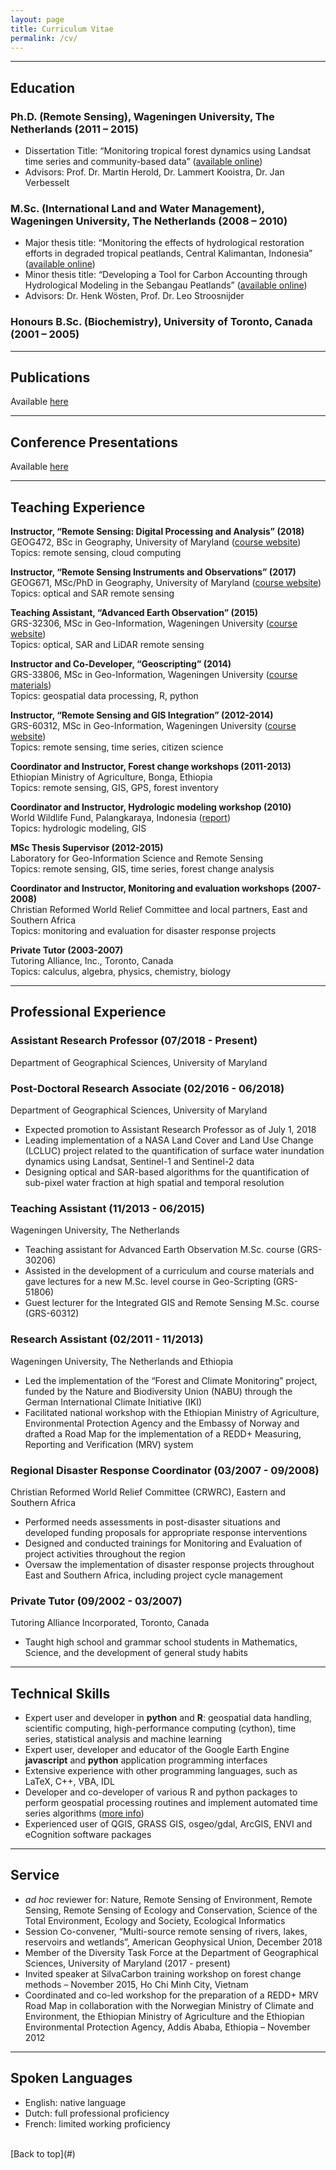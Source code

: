 ```yaml
---
layout: page
title: Curriculum Vitae 
permalink: /cv/
---
```


---

## Education
### Ph.D. (Remote Sensing), Wageningen University, The Netherlands (2011 – 2015)
* Dissertation Title: “Monitoring tropical forest dynamics using Landsat time series and community-based data” ([available online](https://doi.org/10.13140/RG.2.1.2112.8409))
* Advisors: Prof. Dr. Martin Herold, Dr. Lammert Kooistra, Dr. Jan Verbesselt

### M.Sc. (International Land and Water Management), Wageningen University, The Netherlands (2008 – 2010)
* Major thesis title: “Monitoring the effects of hydrological restoration efforts in degraded tropical peatlands, Central Kalimantan, Indonesia” ([available online](https://doi.org/10.13140/RG.2.2.19155.07206))
* Minor thesis title: “Developing a Tool for Carbon Accounting through Hydrological Modeling in the Sebangau Peatlands” ([available online](https://doi.org/10.13140/RG.2.2.27905.56165))  
* Advisors: Dr. Henk W&ouml;sten, Prof. Dr. Leo Stroosnijder

### Honours B.Sc. (Biochemistry), University of Toronto, Canada (2001 – 2005)

---
## Publications

Available [here](../publications)

---
## Conference Presentations

Available [here](../talks)

---
## Teaching Experience

**Instructor, “Remote Sensing: Digital Processing and Analysis” (2018)**  
GEOG472, BSc in Geography, University of Maryland ([course website](https://geog.umd.edu/courseinfo/GEOG472))  
Topics: remote sensing, cloud computing  

**Instructor, “Remote Sensing Instruments and Observations” (2017)**  
GEOG671, MSc/PhD in Geography, University of Maryland  ([course website](https://geog.umd.edu/courseinfo/GEOG671))  
Topics: optical and SAR remote sensing  

**Teaching Assistant, “Advanced Earth Observation” (2015)**  
GRS-32306, MSc in Geo-Information, Wageningen University ([course website](https://ssc.wur.nl/Studiegids/Vak/GRS-32306))  
Topics: optical, SAR and LiDAR remote sensing  

**Instructor and Co-Developer, “Geoscripting” (2014)**  
GRS-33806, MSc in Geo-Information, Wageningen University ([course materials](http://geoscripting-wur.github.io/))  
Topics: geospatial data processing, R, python 

**Instructor, “Remote Sensing and GIS Integration” (2012-2014)**  
GRS-60312, MSc in Geo-Information, Wageningen University ([course website](https://ssc.wur.nl/Studiegids/Vak/GRS-60312))  
Topics: remote sensing, time series, citizen science  

**Coordinator and Instructor, Forest change workshops (2011-2013)**  
Ethiopian Ministry of Agriculture, Bonga, Ethiopia  
Topics: remote sensing, GIS, GPS, forest inventory  

**Coordinator and Instructor, Hydrologic modeling workshop (2010)**  
World Wildlife Fund, Palangkaraya, Indonesia ([report](https://doi.org/10.13140/RG.2.2.27905.56165))  
Topics: hydrologic modeling, GIS  

**MSc Thesis Supervisor (2012-2015)**  
Laboratory for Geo-Information Science and Remote Sensing  
Topics: remote sensing, GIS, time series, forest change analysis  

**Coordinator and Instructor, Monitoring and evaluation workshops (2007-2008)**  
Christian Reformed World Relief Committee and local partners, East and Southern Africa  
Topics: monitoring and evaluation for disaster response projects  

**Private Tutor (2003-2007)**  
Tutoring Alliance, Inc., Toronto, Canada  
Topics: calculus, algebra, physics, chemistry, biology  

---

## Professional Experience

### Assistant Research Professor (07/2018 - Present)
Department of Geographical Sciences, University of Maryland

### Post-Doctoral Research Associate (02/2016 - 06/2018)
Department of Geographical Sciences, University of Maryland
* Expected promotion to Assistant Research Professor as of July 1, 2018
* Leading implementation of a NASA Land Cover and Land Use Change (LCLUC) project related to the quantification of surface water inundation dynamics using Landsat, Sentinel-1 and Sentinel-2 data
* Designing optical and SAR-based algorithms for the quantification of sub-pixel water fraction at high spatial and temporal resolution

### Teaching Assistant (11/2013 - 06/2015)
Wageningen University, The Netherlands
* Teaching assistant for Advanced Earth Observation M.Sc. course (GRS-30206)
* Assisted in the development of a curriculum and course materials and gave lectures for a new M.Sc. level course in Geo-Scripting (GRS-51806)
* Guest lecturer for the Integrated GIS and Remote Sensing M.Sc. course (GRS-60312)

### Research Assistant (02/2011 - 11/2013)
Wageningen University, The Netherlands and Ethiopia
* Led the implementation of the “Forest and Climate Monitoring” project, funded by the Nature and Biodiversity Union (NABU) through the German International Climate Initiative (IKI)
* Facilitated national workshop with the Ethiopian Ministry of Agriculture, Environmental Protection Agency and the Embassy of Norway and drafted a Road Map for the implementation of a REDD+ Measuring, Reporting and Verification (MRV) system

### Regional Disaster Response Coordinator (03/2007 - 09/2008)
Christian Reformed World Relief Committee (CRWRC), Eastern and Southern Africa
* Performed needs assessments in post-disaster situations and developed funding proposals for appropriate response interventions
* Designed and conducted trainings for Monitoring and Evaluation of project activities throughout the region
* Oversaw the implementation of disaster response projects throughout East and Southern Africa, including project cycle management

### Private Tutor (09/2002 - 03/2007)
Tutoring Alliance Incorporated, Toronto, Canada
* Taught high school and grammar school students in Mathematics, Science, and the development of general study habits

---

## Technical Skills
* Expert user and developer in **python** and **R**: geospatial data handling, scientific computing, high-performance computing (cython), time series, statistical analysis and machine learning
* Expert user, developer and educator of the Google Earth Engine **javascript** and **python** application programming interfaces
* Extensive experience with other programming languages, such as LaTeX, C++, VBA, IDL
* Developer and co-developer of various R and python packages to perform geospatial processing routines and implement automated time series algorithms ([more info](../resources/))
* Experienced user of QGIS, GRASS GIS, osgeo/gdal, ArcGIS, ENVI and eCognition software packages

---

## Service
* *ad hoc* reviewer for: Nature, Remote Sensing of Environment, Remote Sensing, Remote Sensing of Ecology and Conservation, Science of the Total Environment, Ecology and Society, Ecological Informatics
* Session Co-convener, “Multi-source remote sensing of rivers, lakes, reservoirs and wetlands”, American Geophysical Union, December 2018
* Member of the Diversity Task Force at the Department of Geographical Sciences, University of Maryland (2017 - present)
* Invited speaker at SilvaCarbon training workshop on forest change methods – November 2015, Ho Chi Minh City, Vietnam
* Coordinated and co-led workshop for the preparation of a REDD+ MRV Road Map in collaboration with the Norwegian Ministry of Climate and Environment, the Ethiopian Ministry of Agriculture and the Ethiopian Environmental Protection Agency, Addis Ababa, Ethiopia – November 2012

---

## Spoken Languages
* English: native language
* Dutch: full professional proficiency
* French: limited working proficiency

<br>
[Back to top](#)
